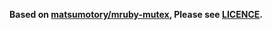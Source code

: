 **Based on [matsumotory/mruby-mutex](https://github.com/matsumotory/mruby-mutex), Please see [LICENCE](https://github.com/matsumotory/mruby-mutex/blob/master/LICENSE).**